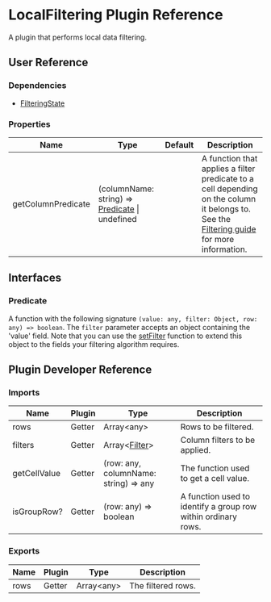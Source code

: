 # LocalFiltering Plugin Reference

A plugin that performs local data filtering.

## User Reference

### Dependencies

- [FilteringState](filtering-state.md)

### Properties

Name | Type | Default | Description
-----|------|---------|------------
getColumnPredicate | (columnName: string) => [Predicate](#predicate) &#124; undefined | | A function that applies a filter predicate to a cell depending on the column it belongs to. See the [Filtering guide](../guides/filtering.md#using-custom-filtering-algorithm) for more information.

## Interfaces

### <a name="predicate"></a>Predicate

A function with the following signature `(value: any, filter: Object, row: any) => boolean`. The `filter` parameter accepts an object containing the 'value' field. Note that you can use the [setFilter](table-filter-row.md#filter-cell-args) function to extend this object to the fields your filtering algorithm requires.

## Plugin Developer Reference

### Imports

Name | Plugin | Type | Description
-----|--------|------|------------
rows | Getter | Array&lt;any&gt; | Rows to be filtered.
filters | Getter | Array&lt;[Filter](filtering-state.md#filter)&gt; | Column filters to be applied.
getCellValue | Getter | (row: any, columnName: string) => any | The function used to get a cell value.
isGroupRow? | Getter | (row: any) => boolean | A function used to identify a group row within ordinary rows.

### Exports

Name | Plugin | Type | Description
-----|--------|------|------------
rows | Getter | Array&lt;any&gt; | The filtered rows.
